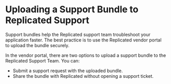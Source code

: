 # Uploading a Support Bundle to Replicated Support

Support bundles help the Replicated support team troubleshoot your application faster. The best practice is to use the Replicated vendor portal to upload the bundle securely.

In the vendor portal, there are two options to upload a support bundle to the Replicated Support Team. You can:

- Submit a support request with the uploaded bundle.
- Share the bundle with Replicated without opening a support ticket.
